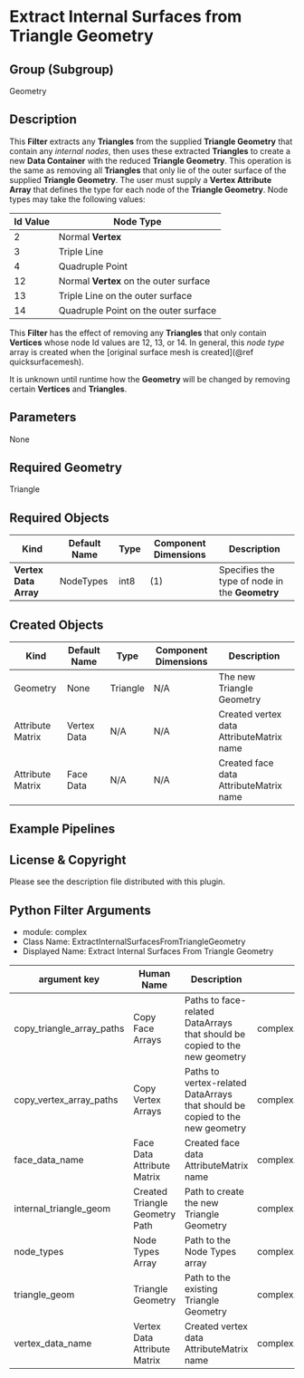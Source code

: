 # Extract Internal Surfaces from Triangle Geometry

## Group (Subgroup) ##

Geometry

## Description ##

This **Filter** extracts any **Triangles** from the supplied **Triangle Geometry** that contain any _internal nodes_, then uses these extracted **Triangles** to create a new **Data Container** with the reduced **Triangle Geometry**.  This operation is the same as removing all **Triangles** that only lie of the outer surface of the supplied **Triangle Geometry**.  The user must supply a **Vertex Attribute Array** that defines the type for each node of the **Triangle Geometry**.  Node types may take the following values:

| Id Value | Node Type |
|----------|-----------|
| 2 | Normal **Vertex** |
| 3 | Triple Line |
| 4 | Quadruple Point |
| 12 | Normal **Vertex** on the outer surface |
| 13 | Triple Line on the outer surface |
| 14 | Quadruple Point on the outer surface |

This **Filter** has the effect of removing any **Triangles** that only contain **Vertices** whose node Id values are 12, 13, or 14.  In general, this _node type_ array is created when the [original surface mesh is created](@ref quicksurfacemesh).   

It is unknown until runtime how the **Geometry** will be changed by removing certain **Vertices** and **Triangles**.

## Parameters ##

None

## Required Geometry ###

Triangle

## Required Objects ##

| Kind | Default Name | Type | Component Dimensions | Description |
|------|--------------|------|----------------------|-------------|
| **Vertex Data Array** | NodeTypes | int8 | (1) | Specifies the type of node in the **Geometry** |

## Created Objects ##

| Kind | Default Name | Type | Component Dimensions | Description |
|------|--------------|------|----------------------|-------------|
| Geometry | None | Triangle | N/A | The new Triangle Geometry |
| Attribute Matrix | Vertex Data | N/A | N/A | Created vertex data AttributeMatrix name |
| Attribute Matrix | Face Data | N/A | N/A | Created face data AttributeMatrix name |

## Example Pipelines ##



## License & Copyright ##

Please see the description file distributed with this plugin.


## Python Filter Arguments

+ module: complex
+ Class Name: ExtractInternalSurfacesFromTriangleGeometry
+ Displayed Name: Extract Internal Surfaces From Triangle Geometry

| argument key | Human Name | Description | Parameter Type |
|--------------|------------|-------------|----------------|
| copy_triangle_array_paths | Copy Face Arrays | Paths to face-related DataArrays that should be copied to the new geometry | complex.MultiArraySelectionParameter |
| copy_vertex_array_paths | Copy Vertex Arrays | Paths to vertex-related DataArrays that should be copied to the new geometry | complex.MultiArraySelectionParameter |
| face_data_name | Face Data Attribute Matrix | Created face data AttributeMatrix name | complex.DataObjectNameParameter |
| internal_triangle_geom | Created Triangle Geometry Path | Path to create the new Triangle Geometry | complex.DataGroupCreationParameter |
| node_types | Node Types Array | Path to the Node Types array | complex.ArraySelectionParameter |
| triangle_geom | Triangle Geometry | Path to the existing Triangle Geometry | complex.GeometrySelectionParameter |
| vertex_data_name | Vertex Data Attribute Matrix | Created vertex data AttributeMatrix name | complex.DataObjectNameParameter |

